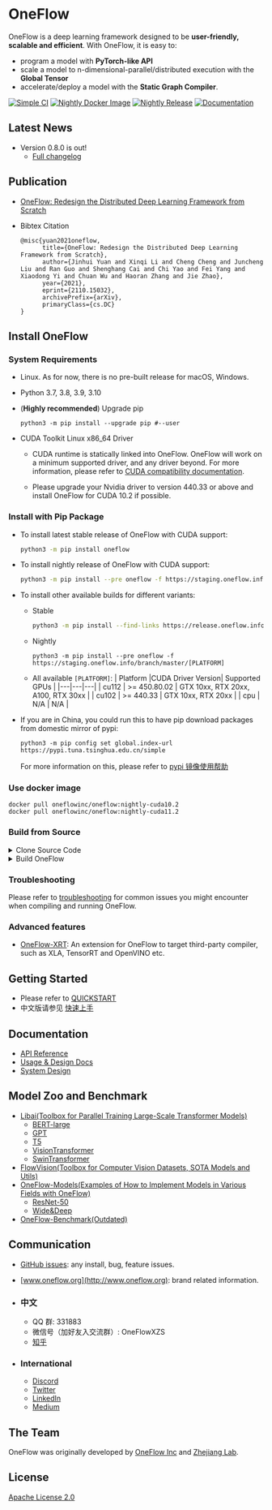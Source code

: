 # OneFlow

OneFlow is a deep learning framework designed to be **user-friendly, scalable and efficient**. With OneFlow, it is easy to:
- program a model with **PyTorch-like API**
- scale a model to n-dimensional-parallel/distributed execution with the **Global Tensor**
- accelerate/deploy a model with the **Static Graph Compiler**.

[![Simple CI](https://github.com/Oneflow-Inc/oneflow/actions/workflows/simple.yml/badge.svg)](https://github.com/Oneflow-Inc/oneflow/actions/workflows/simple.yml)
[![Nightly Docker Image](https://github.com/Oneflow-Inc/docker-images/actions/workflows/oneflow-nightly.yml/badge.svg)](https://github.com/Oneflow-Inc/docker-images/actions/workflows/oneflow-nightly.yml)
[![Nightly Release](https://github.com/Oneflow-Inc/oneflow/actions/workflows/release.yml/badge.svg)](https://github.com/Oneflow-Inc/oneflow/actions/workflows/release.yml)
[![Documentation](https://readthedocs.org/projects/oneflow/badge/?version=master)](https://oneflow.readthedocs.io/en/master/?badge=master)

## Latest News

- Version 0.8.0 is out!
  - [Full changelog](https://github.com/Oneflow-Inc/oneflow/releases/tag/v0.8.0)

## Publication

- [OneFlow: Redesign the Distributed Deep Learning Framework from Scratch](https://arxiv.org/abs/2110.15032)
- Bibtex Citation

  ```
  @misc{yuan2021oneflow,
        title={OneFlow: Redesign the Distributed Deep Learning Framework from Scratch},
        author={Jinhui Yuan and Xinqi Li and Cheng Cheng and Juncheng Liu and Ran Guo and Shenghang Cai and Chi Yao and Fei Yang and Xiaodong Yi and Chuan Wu and Haoran Zhang and Jie Zhao},
        year={2021},
        eprint={2110.15032},
        archivePrefix={arXiv},
        primaryClass={cs.DC}
  }
  ```

## Install OneFlow

### System Requirements

- Linux. As for now, there is no pre-built release for macOS, Windows.
- Python 3.7, 3.8, 3.9, 3.10
- (**Highly recommended**) Upgrade pip

  ```
  python3 -m pip install --upgrade pip #--user
  ```

- CUDA Toolkit Linux x86_64 Driver

  - CUDA runtime is statically linked into OneFlow. OneFlow will work on a minimum supported driver, and any driver beyond. For more information, please refer to [CUDA compatibility documentation](https://docs.nvidia.com/deploy/cuda-compatibility/index.html).

  - Please upgrade your Nvidia driver to version 440.33 or above and install OneFlow for CUDA 10.2 if possible.

### Install with Pip Package

- To install latest stable release of OneFlow with CUDA support:

  ```bash
  python3 -m pip install oneflow
  ```

- To install nightly release of OneFlow with CUDA support:

  ```bash
  python3 -m pip install --pre oneflow -f https://staging.oneflow.info/branch/master/cu102
  ```

- To install other available builds for different variants:

  - Stable
    ```bash
    python3 -m pip install --find-links https://release.oneflow.info oneflow==0.8.0+[PLATFORM]
    ```
  - Nightly
    ```
    python3 -m pip install --pre oneflow -f https://staging.oneflow.info/branch/master/[PLATFORM]
    ```
  - All available `[PLATFORM]`:
    | Platform |CUDA Driver Version| Supported GPUs |
    |---|---|---|
    | cu112 | >= 450.80.02 | GTX 10xx, RTX 20xx, A100, RTX 30xx |
    | cu102 | >= 440.33 | GTX 10xx, RTX 20xx |
    | cpu | N/A | N/A |

- If you are in China, you could run this to have pip download packages from domestic mirror of pypi:
  ```
  python3 -m pip config set global.index-url https://pypi.tuna.tsinghua.edu.cn/simple
  ```
  For more information on this, please refer to [pypi 镜像使用帮助](https://mirror.tuna.tsinghua.edu.cn/help/pypi/)

### Use docker image

```
docker pull oneflowinc/oneflow:nightly-cuda10.2
docker pull oneflowinc/oneflow:nightly-cuda11.2
```

### Build from Source

<details>
<summary>Clone Source Code</summary>

- #### Option 1: Clone source code from GitHub

  ```bash
  git clone https://github.com/Oneflow-Inc/oneflow --depth=1
  ```

- #### Option 2: Download from Aliyun

  If you are in China, please download OneFlow source code from: https://oneflow-public.oss-cn-beijing.aliyuncs.com/oneflow-src.zip

  ```bash
  curl https://oneflow-public.oss-cn-beijing.aliyuncs.com/oneflow-src.zip -o oneflow-src.zip
  unzip oneflow-src.zip
  ```

  </details>

<details>
<summary>Build OneFlow</summary>

- #### Option 1: Build with Conda (recommended)

  Please refer to [this repo](https://github.com/Oneflow-Inc/conda-env)

- #### Option 2: Build in docker container (recommended)

  - Pull the docker image:

    ```bash
    docker pull oneflowinc/manylinux2014_x86_64_cuda11.2
    ```

  - Follow the instructions in the bare metal build guide below.

- #### Option 3: Build on bare metal

  - Install dependencies (not required if you are using docker):
    - on Ubuntu 20.04, run:
      ```
      sudo apt install -y libopenblas-dev nasm g++ gcc python3-pip cmake autoconf libtool
      ```
    - on macOS, run:
      ```
      brew install nasm
      ```
  - In the root directory of OneFlow source code, run:

    ```
    mkdir build
    cd build
    ```

  - Config the project, inside `build` directory:

    - If you are in China

      run this to config for CUDA:

      ```
      cmake .. -C ../cmake/caches/cn/cuda.cmake
      ```

      run this to config for CPU-only:

      ```
      cmake .. -C ../cmake/caches/cn/cpu.cmake
      ```

    - If you are not in China

      run this to config for CUDA:

      ```
      cmake .. -C ../cmake/caches/international/cuda.cmake
      ```

      run this to config for CPU-only:

      ```
      cmake .. -C ../cmake/caches/international/cpu.cmake
      ```

  - Build the project, inside `build` directory, run:

    ```
    make -j$(nproc)
    ```

  - Add oneflow to your PYTHONPATH, inside `build` directory, run:

    ```
    source source.sh
    ```

    Please note that this change is not permanent.

  - Simple validation

    ```
    python3 -m oneflow --doctor
    ```

    </details>

### Troubleshooting

Please refer to [troubleshooting](docs/source/troubleshooting.md) for common issues you might encounter when compiling and running OneFlow.

### Advanced features

- [OneFlow-XRT](https://github.com/Oneflow-Inc/oneflow-xrt): An extension for OneFlow to target third-party compiler, such as XLA, TensorRT and OpenVINO etc.

## Getting Started

- Please refer to [QUICKSTART](https://docs.oneflow.org/en/master/basics/01_quickstart.html)
- 中文版请参见 [快速上手](https://docs.oneflow.org/master/basics/01_quickstart.html)

## Documentation

- [API Reference](https://oneflow.readthedocs.io/en/master/)
- [Usage & Design Docs](http://docs.oneflow.org/)
- [System Design](https://docs.oneflow.org/en/v0.4.0/basics_topics/essentials_of_oneflow.html)

## Model Zoo and Benchmark

- [Libai(Toolbox for Parallel Training Large-Scale Transformer Models)](https://github.com/Oneflow-Inc/libai)
  - [BERT-large](https://libai.readthedocs.io/en/latest/tutorials/get_started/quick_run.html)
  - [GPT](https://libai.readthedocs.io/en/latest/modules/libai.models.html#id5)
  - [T5](https://libai.readthedocs.io/en/latest/modules/libai.models.html#id4)
  - [VisionTransformer](https://libai.readthedocs.io/en/latest/modules/libai.models.html#id1)
  - [SwinTransformer](https://libai.readthedocs.io/en/latest/modules/libai.models.html#id2)
- [FlowVision(Toolbox for Computer Vision Datasets, SOTA Models and Utils)](https://github.com/Oneflow-Inc/vision)
- [OneFlow-Models(Examples of How to Implement Models in Various Fields with OneFlow)](https://github.com/Oneflow-Inc/models)
  - [ResNet-50](https://github.com/Oneflow-Inc/models/tree/main/Vision/classification/image/resnet50)
  - [Wide&Deep](https://github.com/Oneflow-Inc/models/tree/main/RecommenderSystems/wide_and_deep)
- [OneFlow-Benchmark(Outdated)](https://github.com/Oneflow-Inc/OneFlow-Benchmark)

## Communication

- [GitHub issues](https://github.com/Oneflow-Inc/oneflow/issues): any install, bug, feature issues.
- [www.oneflow.org](http://www.oneflow.org): brand related information.

- ### 中文

  - QQ 群: 331883
  - 微信号（加好友入交流群）: OneFlowXZS
  - [知乎](https://www.zhihu.com/org/oneflow-17)

- ### International
  - [Discord](https://discord.gg/4kpjGA5bZY)
  - [Twitter](https://twitter.com/OneFlowNews)
  - [LinkedIn](https://www.linkedin.com/company/oneflow-inc)
  - [Medium](https://oneflow2020.medium.com)

## The Team

OneFlow was originally developed by [OneFlow Inc](http://www.oneflow.org) and [Zhejiang Lab](http://www.zhejianglab.com/).

## License

[Apache License 2.0](LICENSE)
